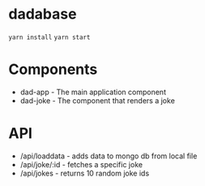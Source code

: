 # dadabase

`yarn install`
`yarn start`

# Components

* dad-app - The main application component
* dad-joke - The component that renders a joke
  
# API

* /api/loaddata - adds data to mongo db from local file
* /api/joke/:id - fetches a specific joke
* /api/jokes - returns 10 random joke ids
